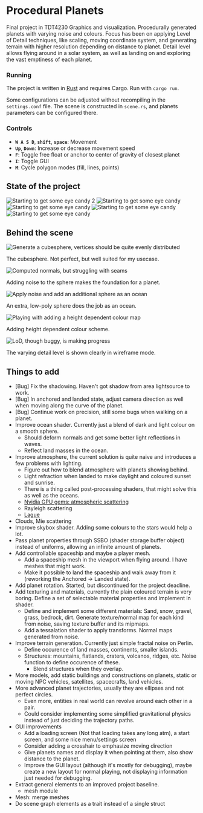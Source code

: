# Procedural Planets

Final project in TDT4230 Graphics and visualization. Procedurally generated planets with varying noise and colours. Focus has been on applying Level of Detail techniques, like scaling, moving coordinate system, and generating terrain with higher resolution depending on distance to planet. Detail level allows flying around in a solar system, as well as landing on and exploring the vast emptiness of each planet.

### Running

The project is written in [Rust](https://rust-lang.org) and requires Cargo. Run with `cargo run`.

Some configurations can be adjusted without recompiling in the `settings.conf` file. The scene is constructed in `scene.rs`, and planets parameters can be configured there.

### Controls

* **`W A S D`**, **`shift`**, **`space`**: Movement
* **`Up`**, **`Down`**: Increase or decrease movement speed
* **`F`**: Toggle free float or anchor to center of gravity of closest planet
* **`I`**: Toggle GUI
* **`M`**: Cycle polygon modes (fill, lines, points)

## State of the project


![Starting to get some eye candy 2](report/images/solar-system-from-outer-rim.png)
![Starting to get some eye candy](report/images/correctly-lit0.png)
![Starting to get some eye candy](report/images/view-from-sun1.png)
![Starting to get some eye candy](report/images/view-from-blue1.png)
![Starting to get some eye candy](report/images/blue-from-moon.png)

## Behind the scene

![Generate a cubesphere, vertices should be quite evenly distributed](report/images/cubesphere-wf.png)

The cubesphere. Not perfect, but well suited for my usecase.

![Computed normals, but struggling with seams](report/images/cubesphere-w-noise-normal-seam.png)

Adding noise to the sphere makes the foundation for a planet.

![Apply noise and add an additional sphere as an ocean](report/images/red-planet-w-ocean.png)

An extra, low-poly sphere does the job as an ocean.

![Playing with adding a height dependent colour map](report/images/planet-w-cheated-heightmap.png)

Adding height dependent colour scheme.

![LoD, though buggy, is making progress](report/images/lod-wireframes.png)

The varying detail level is shown clearly in wireframe mode.

## Things to add

* [Bug] Fix the shadowing. Haven't got shadow from area lightsource to work.
* [Bug] In anchored and landed state, adjust camera direction as well when moving along the curve of the planet.
* [Bug] Continue work on precision, still some bugs when walking on a planet.
* Improve ocean shader. Currently just a blend of dark and light colour on a smooth sphere. 
    * Should deform normals and get some better light reflections in waves.
    * Reflect land masses in the ocean.
* Improve atmosphere, the current solution is quite naive and introduces a few problems with lighting. 
    * Figure out how to blend atmosphere with planets showing behind.
    * Light refraction when landed to make daylight and coloured sunset and sunrise.
    * There is a thing called post-processing shaders, that might solve this as well as the oceans.
    * [Nvidia GPU gems: atmospheric scattering](https://developer.nvidia.com/gpugems/gpugems2/part-ii-shading-lighting-and-shadows/chapter-16-accurate-atmospheric-scattering)
    * Rayleigh scattering
    * [Lague](https://www.youtube.com/watch?v=DxfEbulyFcY)
* Clouds, Mie scattering
* Improve skybox shader. Adding some colours to the stars would help a lot.
* Pass planet properties through SSBO (shader storage buffer object) instead of uniforms, allowing an infinite amount of planets.
* Add controllable spaceship and maybe a player mesh.
    * Add a spaceship mesh in the viewport when flying around. I have meshes that might work.
    * Make it possible to land the spaceship and walk away from it (reworking the Anchored → Landed state).
* Add planet rotation. Started, but discontinued for the project deadline.
* Add texturing and materials, currently the plain coloured terrain is very boring. Define a set of selectable material properties and implement in shader.
    * Define and implement some different materials: Sand, snow, gravel, grass, bedrock, dirt. Generate texture/normal map for each kind from noise, saving texture buffer and its mipmaps.
    * Add a tessalation shader to apply transforms. Normal maps generated from noise.
* Improve terrain generation. Currently just simple fractal noise on Perlin.
    * Define occurence of land masses, continents, smaller islands.
    * Structures: mountains, flatlands, craters, volcanos, ridges, etc. Noise function to define occurence of these.
        * Blend structures when they overlap.
* More models, add static buildings and constructions on planets, static or moving NPC vehicles, satellites, spacecrafts, land vehicles.
* More advanced planet trajectories, usually they are ellipses and not perfect circles.
    * Even more, entities in real world can revolve around each other in a pair.
    * Could consider implementing some simplified gravitational physics instead of just deciding the trajectory paths.
* GUI improvements
    * Add a loading screen (Not that loading takes any long atm), a start screen, and some nice menu/settings screen
    * Consider adding a crosshair to emphasize moving direction
    * Give planets names and display it when pointing at them, also show distance to the planet.
    * Improve the GUI layout (although it's mostly for debugging), maybe create a new layout for normal playing, not displaying information just needed for debugging.
* Extract general elements to an improved project baseline.
    * mesh module
* Mesh: merge meshes
* Do scene graph elements as a trait instead of a single struct